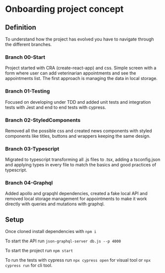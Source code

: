 # Onboarding project concept

## Definition

To understand how the project has evolved you have to navigate through the different branches.

### Branch 00-Start
Project started with CRA (create-react-app) and css. Simple screen with a form where user can add veterinarian appointments and see the appointments list. The first approach is managing the data in local storage.

### Branch 01-Testing
Focused on developing under TDD and added unit tests and integration tests with Jest and end to end tests with cypress.

### Branch 02-StyledComponents
Removed all the possible css and created news components with styled components like titles, buttons and wrappers keeping the same design.

### Branch 03-Typescript
Migrated to typescript transforming all .js files to .tsx, adding a tsconfig.json and applying types in every file to match the basics and good practices of typescript.

### Branch 04-Graphql
Added apollo and grapqhl dependencies, created a fake local API and removed local storage management for appointments to make it work directly with queries and mutations with graphql.

## Setup

Once cloned install dependencies with `npm i`

To start the API run `json-graphql-server db.js --p 4000`

To start the project run `npm start`

To run the tests with cypress run `npx cypress open` for visual tool or `npx cypress run` for cli tool.